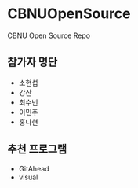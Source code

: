 # CBNUOpenSource
CBNU Open Source Repo

## 참가자 명단
* 소현섭
* 강산
* 최수빈
* 이민주
* 홍나현

## 추천 프로그램
* GitAhead
* visual


